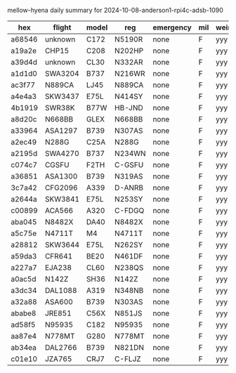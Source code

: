 mellow-hyena daily summary for 2024-10-08-anderson1-rpi4c-adsb-1090

|hex|flight|model|reg|emergency|mil|weirdo|
|--|--|--|--|--|--|--|
|a68546|unknown|C172|N5190R|none|F|yyy|
|a19a2e|CHP15|C208|N202HP|none|F|yyy|
|a39d4d|unknown|CL30|N332AR|none|F|yyy|
|a1d1d0|SWA3204|B737|N216WR|none|F|yyy|
|ac3f77|N889CA|LJ45|N889CA|none|F|yyy|
|a4e4a3|SKW3437|E75L|N414SY|none|F|yyy|
|4b1919|SWR38K|B77W|HB-JND|none|F|yyy|
|a8d20c|N668BB|GLEX|N668BB|none|F|yyy|
|a33964|ASA1297|B739|N307AS|none|F|yyy|
|a2ec49|N288G|C25A|N288G|none|F|yyy|
|a2195d|SWA4270|B737|N234WN|none|F|yyy|
|c074c7|CGSFU|F2TH|C-GSFU|none|F|yyy|
|a36851|ASA1300|B739|N319AS|none|F|yyy|
|3c7a42|CFG2096|A339|D-ANRB|none|F|yyy|
|a2644a|SKW3841|E75L|N253SY|none|F|yyy|
|c00899|ACA566|A320|C-FDGQ|none|F|yyy|
|aba045|N8482X|DA40|N8482X|none|F|yyy|
|a5c75e|N4711T|M4|N4711T|none|F|yyy|
|a28812|SKW3644|E75L|N262SY|none|F|yyy|
|a59da3|CFR641|BE20|N461DF|none|F|yyy|
|a227a7|EJA238|CL60|N238QS|none|F|yyy|
|a0ac5d|N142Z|SH36|N142Z|none|F|yyy|
|a3dc34|DAL1088|A319|N348NB|none|F|yyy|
|a32a88|ASA600|B739|N303AS|none|F|yyy|
|ababe8|JRE851|C56X|N851JS|none|F|yyy|
|ad58f5|N95935|C182|N95935|none|F|yyy|
|aa87e4|N778MT|G280|N778MT|none|F|yyy|
|ab34ea|DAL2766|B739|N821DN|none|F|yyy|
|c01e10|JZA765|CRJ7|C-FLJZ|none|F|yyy|
